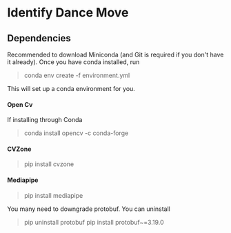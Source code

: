 # Identify Dance Move
## Dependencies

Recommended to download Miniconda (and Git is required if you don't have it already).
Once you have conda installed, run

> conda env create -f environment.yml

This will set up a conda environment for you.

#### Open Cv
If installing through Conda 
> conda install opencv -c conda-forge

#### CVZone
> pip install cvzone

#### Mediapipe
> pip install mediapipe

You many need to downgrade protobuf.
You can uninstall
>pip uninstall protobuf
>pip install protobuf~=3.19.0
